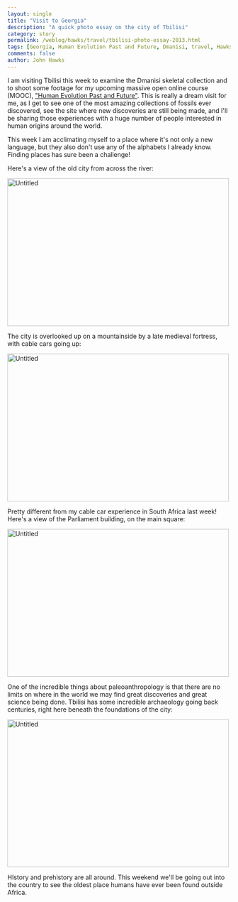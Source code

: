 ```yaml
---
layout: single 
title: "Visit to Georgia" 
description: "A quick photo essay on the city of Tbilisi" 
category: story
permalink: /weblog/hawks/travel/tbilisi-photo-essay-2013.html
tags: [Georgia, Human Evolution Past and Future, Dmanisi, travel, Hawks sightings] 
comments: false 
author: John Hawks 
---
```


I am visiting Tbilisi this week to examine the Dmanisi skeletal collection and to shoot some footage for my upcoming massive open online course (MOOC), <a href="http://johnhawks.net/courses/mooc/hawks-mooc-first-announcement-2013.html">"Human Evolution Past and Future"</a>. This is really a dream visit for me, as I get to see one of the most amazing collections of fossils ever discovered, see the site where new discoveries are still being made, and I'll be sharing those experiences with a huge number of people interested in human origins around the world. 

This week I am acclimating myself to a place where it's not only a new language, but they also don't use any of the alphabets I already know. Finding places has sure been a challenge! 

Here's a view of the old city from across the river: 

<div class="middle-picture">
<a href="http://www.flickr.com/photos/johnhawks/9317181070/" title="Old city Tbilisi"><img src="http://farm8.staticflickr.com/7354/9317181070_82c87f8c7d_z.jpg" width="500" height="333" alt="Untitled"></a>
</div>

The city is overlooked up on a mountainside by a late medieval fortress, with cable cars going up: 

<div class="middle-picture">
<a href="http://www.flickr.com/photos/johnhawks/9314430779/" title="Fortress Tbilisi"><img src="http://farm8.staticflickr.com/7315/9314430779_70a3ffbbd8_z.jpg" width="500" height="333" alt="Untitled"></a>
</div>

Pretty different from my cable car experience in South Africa last week! Here's a view of the Parliament building, on the main square: 

<div class="middle-picture">
<a href="http://www.flickr.com/photos/johnhawks/9314429833/" title="Parliament Georgia Tbilisi"><img src="http://farm4.staticflickr.com/3734/9314429833_c14d07df5b_z.jpg" width="500" height="333" alt="Untitled"></a>
</div>

One of the incredible things about paleoanthropology is that there are no limits on where in the world we may find great discoveries and great science being done. Tbilisi has some incredible archaeology going back centuries, right here beneath the foundations of the city: 

<div class="middle-picture">
<a href="http://www.flickr.com/photos/johnhawks/9314425031/" title="Archaeology under foundations Tbilisi"><img src="http://farm8.staticflickr.com/7366/9314425031_14d023d266_z.jpg" width="500" height="333" alt="Untitled"></a>
</div>

HIstory and prehistory are all around. This weekend we'll be going out into the country to see the oldest place humans have ever been found outside Africa. 


